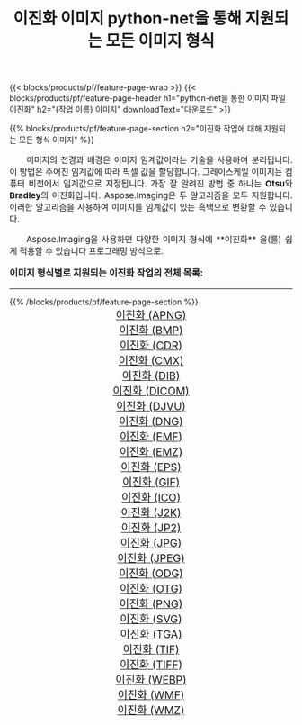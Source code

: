 ﻿---
title: 이진화 이미지 python-net을 통해 지원되는 모든 이미지 형식 
weight: 3920
url: /ko/python-net/binarize/ 
lang: ko
langdirlevel: 2
locales: zh-hans,ja,it,ru,de,es,fr,nl,id,lt,pl,pt,vi,tr,ko,zh-hant,ar,hi,th,sv,cs,uk,he
description: Aspose.Imaging을 사용하면 python-net을 통해 쉽게 이진화 이미지를 만들 수 있습니다.
---

{{< blocks/products/pf/feature-page-wrap >}}
{{< blocks/products/pf/feature-page-header h1="python-net을 통한 이미지 파일 이진화" h2="{작업 이름} 이미지" downloadText="다운로드" >}}


{{% blocks/products/pf/feature-page-section  h2="이진화 작업에 대해 지원되는 모든 형식 이미지" %}}
<p align="justify" style="text-indent:2em;font-size:15px;">
이미지의 전경과 배경은 이미지 임계값이라는 기술을 사용하여 분리됩니다. 이 방법은 주어진 임계값에 따라 픽셀 값을 할당합니다. 그레이스케일 이미지는 컴퓨터 비전에서 임계값으로 지정됩니다. 가장 잘 알려진 방법 중 하나는 <b>Otsu</b>와 <b>Bradley</b>의 이진화입니다. Aspose.Imaging은 두 알고리즘을 모두 지원합니다. 이러한 알고리즘을 사용하여 이미지를 임계값이 있는 흑백으로 변환할 수 있습니다.
</p>
<p align="justify" style="text-indent:2em;font-size:15px;">
Aspose.Imaging을 사용하면 다양한 이미지 형식에 **이진화** 을(를) 쉽게 적용할 수 있습니다 프로그래밍 방식으로. 
</p>
<h3 style="margin-top:16px;">
이미지 형식별로 지원되는 이진화 작업의 전체 목록:
</h3>
<hr/>
{{% /blocks/products/pf/feature-page-section %}}
<div class="container-fluid productfamilypage bg-gray">
    <div class="convertypes bg-gray agp-content section">
        <div class="container">
		<div class="row other-converters" style="gap: 10px;font-size: 19px;text-align:center;">
		    <div class='col-md-3 other-converter remove-lp remove-rp'><a href="/imaging/ko/python-net/binarize/apng/" style="padding:15px;">이진화 (APNG)</a></div><div class='col-md-3 other-converter remove-lp remove-rp'><a href="/imaging/ko/python-net/binarize/bmp/" style="padding:15px;">이진화 (BMP)</a></div><div class='col-md-3 other-converter remove-lp remove-rp'><a href="/imaging/ko/python-net/binarize/cdr/" style="padding:15px;">이진화 (CDR)</a></div><div class='col-md-3 other-converter remove-lp remove-rp'><a href="/imaging/ko/python-net/binarize/cmx/" style="padding:15px;">이진화 (CMX)</a></div><div class='col-md-3 other-converter remove-lp remove-rp'><a href="/imaging/ko/python-net/binarize/dib/" style="padding:15px;">이진화 (DIB)</a></div><div class='col-md-3 other-converter remove-lp remove-rp'><a href="/imaging/ko/python-net/binarize/dicom/" style="padding:15px;">이진화 (DICOM)</a></div><div class='col-md-3 other-converter remove-lp remove-rp'><a href="/imaging/ko/python-net/binarize/djvu/" style="padding:15px;">이진화 (DJVU)</a></div><div class='col-md-3 other-converter remove-lp remove-rp'><a href="/imaging/ko/python-net/binarize/dng/" style="padding:15px;">이진화 (DNG)</a></div><div class='col-md-3 other-converter remove-lp remove-rp'><a href="/imaging/ko/python-net/binarize/emf/" style="padding:15px;">이진화 (EMF)</a></div><div class='col-md-3 other-converter remove-lp remove-rp'><a href="/imaging/ko/python-net/binarize/emz/" style="padding:15px;">이진화 (EMZ)</a></div><div class='col-md-3 other-converter remove-lp remove-rp'><a href="/imaging/ko/python-net/binarize/eps/" style="padding:15px;">이진화 (EPS)</a></div><div class='col-md-3 other-converter remove-lp remove-rp'><a href="/imaging/ko/python-net/binarize/gif/" style="padding:15px;">이진화 (GIF)</a></div><div class='col-md-3 other-converter remove-lp remove-rp'><a href="/imaging/ko/python-net/binarize/ico/" style="padding:15px;">이진화 (ICO)</a></div><div class='col-md-3 other-converter remove-lp remove-rp'><a href="/imaging/ko/python-net/binarize/j2k/" style="padding:15px;">이진화 (J2K)</a></div><div class='col-md-3 other-converter remove-lp remove-rp'><a href="/imaging/ko/python-net/binarize/jp2/" style="padding:15px;">이진화 (JP2)</a></div><div class='col-md-3 other-converter remove-lp remove-rp'><a href="/imaging/ko/python-net/binarize/jpg/" style="padding:15px;">이진화 (JPG)</a></div><div class='col-md-3 other-converter remove-lp remove-rp'><a href="/imaging/ko/python-net/binarize/jpeg/" style="padding:15px;">이진화 (JPEG)</a></div><div class='col-md-3 other-converter remove-lp remove-rp'><a href="/imaging/ko/python-net/binarize/odg/" style="padding:15px;">이진화 (ODG)</a></div><div class='col-md-3 other-converter remove-lp remove-rp'><a href="/imaging/ko/python-net/binarize/otg/" style="padding:15px;">이진화 (OTG)</a></div><div class='col-md-3 other-converter remove-lp remove-rp'><a href="/imaging/ko/python-net/binarize/png/" style="padding:15px;">이진화 (PNG)</a></div><div class='col-md-3 other-converter remove-lp remove-rp'><a href="/imaging/ko/python-net/binarize/svg/" style="padding:15px;">이진화 (SVG)</a></div><div class='col-md-3 other-converter remove-lp remove-rp'><a href="/imaging/ko/python-net/binarize/tga/" style="padding:15px;">이진화 (TGA)</a></div><div class='col-md-3 other-converter remove-lp remove-rp'><a href="/imaging/ko/python-net/binarize/tif/" style="padding:15px;">이진화 (TIF)</a></div><div class='col-md-3 other-converter remove-lp remove-rp'><a href="/imaging/ko/python-net/binarize/tiff/" style="padding:15px;">이진화 (TIFF)</a></div><div class='col-md-3 other-converter remove-lp remove-rp'><a href="/imaging/ko/python-net/binarize/webp/" style="padding:15px;">이진화 (WEBP)</a></div><div class='col-md-3 other-converter remove-lp remove-rp'><a href="/imaging/ko/python-net/binarize/wmf/" style="padding:15px;">이진화 (WMF)</a></div><div class='col-md-3 other-converter remove-lp remove-rp'><a href="/imaging/ko/python-net/binarize/wmz/" style="padding:15px;">이진화 (WMZ)</a></div>
                </div>
        </div>
    </div>
</div>
<br/>
